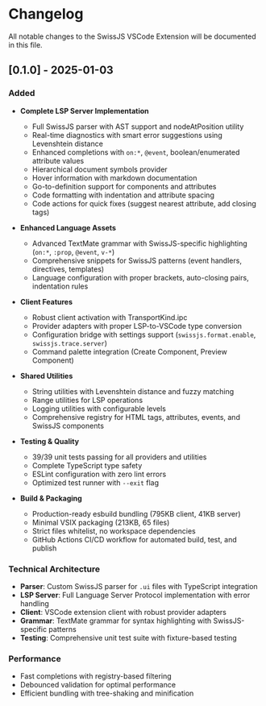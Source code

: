 <!--
Copyright (c) 2024 Themba Mzumara
This file is part of SwissJS Framework. All rights reserved.
Licensed under the MIT License. See LICENSE in the project root for license information.
-->

# Changelog

All notable changes to the SwissJS VSCode Extension will be documented in this file.

## [0.1.0] - 2025-01-03

### Added
- **Complete LSP Server Implementation**
  - Full SwissJS parser with AST support and nodeAtPosition utility
  - Real-time diagnostics with smart error suggestions using Levenshtein distance
  - Enhanced completions with `on:*`, `@event`, boolean/enumerated attribute values
  - Hierarchical document symbols provider
  - Hover information with markdown documentation
  - Go-to-definition support for components and attributes
  - Code formatting with indentation and attribute spacing
  - Code actions for quick fixes (suggest nearest attribute, add closing tags)

- **Enhanced Language Assets**
  - Advanced TextMate grammar with SwissJS-specific highlighting (`on:*`, `:prop`, `@event`, `v-*`)
  - Comprehensive snippets for SwissJS patterns (event handlers, directives, templates)
  - Language configuration with proper brackets, auto-closing pairs, indentation rules

- **Client Features**
  - Robust client activation with TransportKind.ipc
  - Provider adapters with proper LSP-to-VSCode type conversion
  - Configuration bridge with settings support (`swissjs.format.enable`, `swissjs.trace.server`)
  - Command palette integration (Create Component, Preview Component)

- **Shared Utilities**
  - String utilities with Levenshtein distance and fuzzy matching
  - Range utilities for LSP operations
  - Logging utilities with configurable levels
  - Comprehensive registry for HTML tags, attributes, events, and SwissJS components

- **Testing & Quality**
  - 39/39 unit tests passing for all providers and utilities
  - Complete TypeScript type safety
  - ESLint configuration with zero lint errors
  - Optimized test runner with `--exit` flag

- **Build & Packaging**
  - Production-ready esbuild bundling (795KB client, 41KB server)
  - Minimal VSIX packaging (213KB, 65 files)
  - Strict files whitelist, no workspace dependencies
  - GitHub Actions CI/CD workflow for automated build, test, and publish

### Technical Architecture
- **Parser**: Custom SwissJS parser for `.ui` files with TypeScript integration
- **LSP Server**: Full Language Server Protocol implementation with error handling
- **Client**: VSCode extension client with robust provider adapters
- **Grammar**: TextMate grammar for syntax highlighting with SwissJS-specific patterns
- **Testing**: Comprehensive unit test suite with fixture-based testing

### Performance
- Fast completions with registry-based filtering
- Debounced validation for optimal performance
- Efficient bundling with tree-shaking and minification
